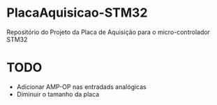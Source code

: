 # PlacaAquisicao-STM32
Repositório do Projeto da Placa de Aquisição para o micro-controlador STM32

# TODO

- Adicionar AMP-OP nas entradads analógicas
- Diminuir o tamanho da placa 
